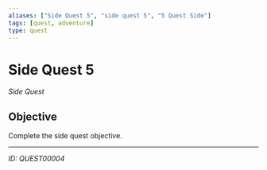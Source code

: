 ```yaml
---
aliases: ["Side Quest 5", "side quest 5", "5 Quest Side"]
tags: [quest, adventure]
type: quest
---
```


# Side Quest 5

*Side Quest*

## Objective
Complete the side quest objective.

---
*ID: QUEST00004*